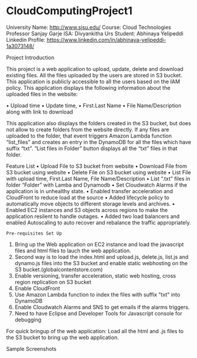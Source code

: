 # CloudComputingProject1
University Name: http://www.sjsu.edu/ 
Course: Cloud Technologies
Professor Sanjay Garje 
ISA: Divyankitha Urs
Student: Abhinaya Yelipeddi
Linkedin Profile: https://www.linkedin.com/in/abhinaya-yelipeddi-1a3073148/

Project Introduction

This project is a web application to upload, update, delete and download existing files. All the files uploaded by the users are stored in S3 bucket. This application is publicly accessible to all the users based on the IAM policy. This application displays the following information about the uploaded files in the website:

•	Upload time
•	Update time,
•	First.Last Name
•	File Name/Description along with link to download

This application also displays the folders created in the S3 bucket, but does not allow to create folders from the website directly. If any files are uploaded to the folder, that event triggers Amazon Lambda function “list_files” and creates an entry in the DynamoDB for all the files which have suffix “txt”. “List files in Folder” button displays all the “txt” files in that folder. 

Feature List
•	Upload File to S3 bucket from website
•	Download File from S3 bucket using website
•	Delete File on S3 bucket using website
•	List File with upload time, First.Last Name, File Name/Description
•	List “.txt” files in folder “Folder” with Lamba and Dynamodb
•	Set Cloudwatch Alarms if the application is in unhealthy state.
•	Enabled transfer acceleration and CloudFront to reduce load at the source
•	Added lifecycle policy to automatically move objects to different storage levels and archives.
•	Enabled EC2 instances and S3 objects across regions to make the application resilent to handle outages.
•	Added two load balancers and enabled Autoscaling to auto recover and rebalance the traffic appropriately.

	Pre-requisites Set Up
  1. Bring up the Web application on EC2 instance and load the javascript files and html files to lauch the web application.
  2. Second way is to load the index.html and upload.js, delete.js, list.js and dynamo.js files into the S3 bucket and enable     static webhosting on the S3 bucket.(globalcontentstore.com)
  3. Enable versioning, transfer acceleration, static web hosting, cross region replication on S3 bucket
  4. Enable CloudFront
  5. Use Amazon Lambda function to index the files with suffix "txt" into DynamoDB 
  6. Enable Cloudwatch Alarms and SNS to get emails if the alarms triggers.
  7. Need to have Eclipse and Developer Tools for Javascript console for debugging
  
  For quick bringup of the web application:
  Load all the html and .js files to the S3 bucket to bring up the web application.
  
  Sample Screenshots
  
 
  
  
  
  
